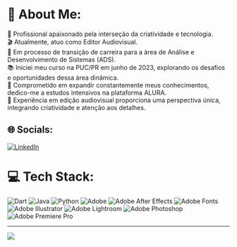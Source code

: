 # 💫 About Me:
🚀 Profissional apaixonado pela interseção da criatividade e tecnologia.<br>🎬 Atualmente, atuo como Editor Audiovisual.<br>📱 Em processo de transição de carreira para a área de Análise e Desenvolvimento de Sistemas (ADS).<br>📚 Iniciei meu curso na PUC/PR em junho de 2023, explorando os desafios e oportunidades dessa área dinâmica.<br>🧠 Comprometido em expandir constantemente meus conhecimentos, dedico-me a estudos intensivos na plataforma ALURA.<br>🎨 Experiência em edição audiovisual proporciona uma perspectiva única, integrando criatividade e atenção aos detalhes.<br>


## 🌐 Socials:
[![LinkedIn](https://img.shields.io/badge/LinkedIn-%230077B5.svg?logo=linkedin&logoColor=white)](https://www.linkedin.com/in/jonathan-belini-schilipack-113811357/) 

# 💻 Tech Stack:
![Dart](https://img.shields.io/badge/dart-%230175C2.svg?style=for-the-badge&logo=dart&logoColor=white) ![Java](https://img.shields.io/badge/java-%23ED8B00.svg?style=for-the-badge&logo=openjdk&logoColor=white) ![Python](https://img.shields.io/badge/python-3670A0?style=for-the-badge&logo=python&logoColor=ffdd54) ![Adobe](https://img.shields.io/badge/adobe-%23FF0000.svg?style=for-the-badge&logo=adobe&logoColor=white) ![Adobe After Effects](https://img.shields.io/badge/Adobe%20After%20Effects-9999FF.svg?style=for-the-badge&logo=Adobe%20After%20Effects&logoColor=white) ![Adobe Fonts](https://img.shields.io/badge/Adobe%20Fonts-000B1D.svg?style=for-the-badge&logo=Adobe%20Fonts&logoColor=white) ![Adobe Illustrator](https://img.shields.io/badge/adobe%20illustrator-%23FF9A00.svg?style=for-the-badge&logo=adobe%20illustrator&logoColor=white) ![Adobe Lightroom](https://img.shields.io/badge/Adobe%20Lightroom-31A8FF.svg?style=for-the-badge&logo=Adobe%20Lightroom&logoColor=white) ![Adobe Photoshop](https://img.shields.io/badge/adobe%20photoshop-%2331A8FF.svg?style=for-the-badge&logo=adobe%20photoshop&logoColor=white) ![Adobe Premiere Pro](https://img.shields.io/badge/Adobe%20Premiere%20Pro-9999FF.svg?style=for-the-badge&logo=Adobe%20Premiere%20Pro&logoColor=white)


---
[![](https://visitcount.itsvg.in/api?id=schilipack&icon=2&color=5)](https://visitcount.itsvg.in)

<!-- Proudly created with GPRM ( https://gprm.itsvg.in ) -->
